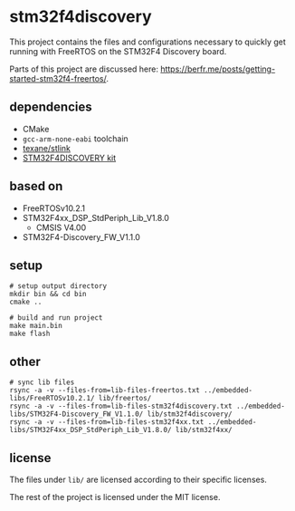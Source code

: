 # stm32f4discovery

This project contains the files and configurations necessary to quickly get running with FreeRTOS on the STM32F4 Discovery board.

Parts of this project are discussed here: https://berfr.me/posts/getting-started-stm32f4-freertos/.

## dependencies

- CMake
- `gcc-arm-none-eabi` toolchain
- [texane/stlink](https://github.com/texane/stlink)
- [STM32F4DISCOVERY kit](https://www.st.com/en/evaluation-tools/stm32f4discovery.html)

## based on

- FreeRTOSv10.2.1
- STM32F4xx\_DSP\_StdPeriph\_Lib\_V1.8.0
    - CMSIS V4.00
- STM32F4-Discovery\_FW\_V1.1.0

## setup

```shell
# setup output directory
mkdir bin && cd bin
cmake ..

# build and run project
make main.bin
make flash
```

## other

```shell
# sync lib files
rsync -a -v --files-from=lib-files-freertos.txt ../embedded-libs/FreeRTOSv10.2.1/ lib/freertos/
rsync -a -v --files-from=lib-files-stm32f4discovery.txt ../embedded-libs/STM32F4-Discovery_FW_V1.1.0/ lib/stm32f4discovery/
rsync -a -v --files-from=lib-files-stm32f4xx.txt ../embedded-libs/STM32F4xx_DSP_StdPeriph_Lib_V1.8.0/ lib/stm32f4xx/
```

## license

The files under `lib/` are licensed according to their specific licenses.

The rest of the project is licensed under the MIT license.
